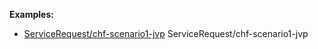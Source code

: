 **Examples:**

*   [ServiceRequest/chf-scenario1-jvp](ServiceRequest-chf-scenario1-jvp.html) ServiceRequest/chf-scenario1-jvp